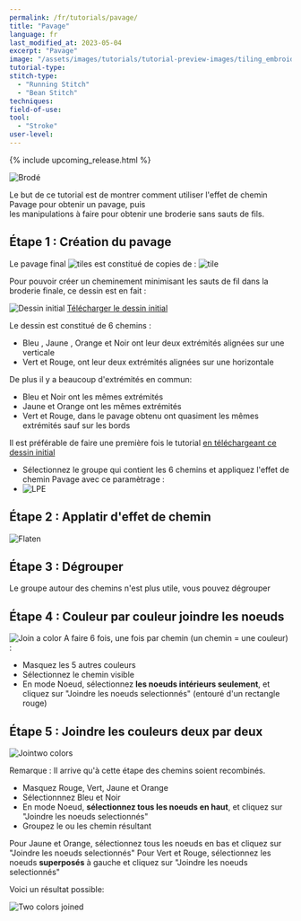 ```yaml
---
permalink: /fr/tutorials/pavage/
title: "Pavage"
language: fr
last_modified_at: 2023-05-04
excerpt: "Pavage"
image: "/assets/images/tutorials/tutorial-preview-images/tiling_embroidered.jpg"
tutorial-type:
stitch-type:
  - "Running Stitch"
  - "Bean Stitch"
techniques:
field-of-use:
tool:
  - "Stroke"
user-level:
---
```


{% include upcoming_release.html %}

![Brodé](/assets/images/tutorials/tutorial-preview-images/tiling_embroidered.jpg)

Le but de ce tutorial est de montrer comment utiliser l'effet de chemin Pavage pour obtenir un pavage, puis  
les manipulations à faire pour obtenir une broderie sans sauts de fils.

## Étape 1 : Création du pavage

Le pavage final ![tiles](/assets/images/tutorials/tiling/full_tiling.png) est constitué de copies de :
![tile](/assets/images/tutorials/tiling/tile.png)

Pour pouvoir créer un cheminement minimisant les sauts de fil dans la broderie finale, ce dessin est en fait :

![Dessin initial ](/assets/images/tutorials/tiling/tile.svg)
[Télécharger le dessin initial](/assets/images/tutorials/tiling/tile.svg)

Le dessin est constitué de 6 chemins :
  * Bleu , Jaune , Orange et Noir ont leur deux extrémités alignées sur une verticale
  * Vert et Rouge, ont leur deux extrémités alignées sur une horizontale
  
De plus il y a beaucoup d'extrémités en commun:
  * Bleu et Noir ont les mêmes extrémités
  * Jaune et Orange ont les mêmes extrémités
  * Vert et Rouge, dans le pavage obtenu ont quasiment les mêmes extrémités sauf sur les bords
  
  Il est préférable de faire une première fois le tutorial [en téléchargeant ce  dessin initial](/assets/images/tutorials/tiling/tile.svg)
  
* Sélectionnez le groupe qui contient les 6 chemins et appliquez l'effet de chemin Pavage avec ce paramètrage :
* ![LPE](/assets/images/tutorials/tiling/colored_tiling.jpg)


## Étape 2 : Applatir d'effet de chemin 
 ![Flaten](/assets/images/tutorials/tiling/flatten.jpg)

## Étape 3 : Dégrouper
Le groupe autour des chemins n'est plus utile, vous pouvez dégrouper

## Étape 4 : Couleur par couleur joindre les noeuds

 ![Join a color](/assets/images/tutorials/tiling/join-a-color.jpg)
 A faire 6 fois, une fois par chemin (un chemin = une couleur) :
 * Masquez les 5 autres couleurs
 * Sélectionnez le chemin visible
 * En mode Noeud, sélectionnez **les noeuds intérieurs seulement**, et cliquez sur "Joindre les noeuds selectionnés" (entouré d'un rectangle rouge)


## Étape 5 : Joindre les couleurs deux par deux

 ![Jointwo colors](/assets/images/tutorials/tiling/join_two_colors.jpg)
 
 Remarque : Il arrive qu'à cette étape des chemins soient recombinés.
 
* Masquez  Rouge, Vert, Jaune et Orange
* Sélectionnnez Bleu et Noir
* En mode Noeud, **sélectionnez tous les noeuds en haut**, et cliquez sur "Joindre les noeuds selectionnés" 
* Groupez le ou les chemin résultant

Pour Jaune et Orange, sélectionnez tous les noeuds en bas et cliquez sur "Joindre les noeuds selectionnés" 
Pour Vert et Rouge, sélectionnez les  noeuds  **superposés** à gauche et cliquez sur "Joindre les noeuds selectionnés" 

Voici un résultat possible: 

 ![Two colors joined](/assets/images/tutorials/tiling/two_colors_joined.jpg)
 
 













